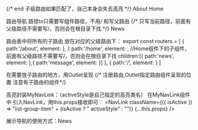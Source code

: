 {/* end 子级路由如果匹配了，自己本身会失去高亮 */}
             <NavLink className={MyNavLink} to="/about">About</NavLink>
            <NavLink className={MyNavLink} end to="/home">Home</NavLink>

路由导航 路径to只需要写组件路径，不用/ 和写父路由
{/* 只写当前路径，前面有父级路径不需要写/，否则会在根目录下找 */}
            <MyNavLink to="news">News</MyNavLink>

路由表中将所有的子路由 放在对应的父级路由下：
export const routers = [
  {
    path:'/about',
    element: <About/>
  },
  {
    path:'/home',
    element: <Home/>,
    //Home组件下的子组件，前面有父级路径不需要写/，否则会在根目录下找
    children:[{
      path:'news',
      element:<News/>
    },{
      path:'message',
      element:<Message/>
    }]
  },
  {
    path:'/',
    element:<Navigate to="/home"></Navigate>
  }
]




          
在需要放子路由的地方，用Outlet呈现
 {/* 注册路由,Outlet指定路由组件呈现的位置 注意有子路由的组件*/}
       <Outlet/>



高亮封装MyNavLink：（activeStyle是自己指定的高亮类名）
在MyNavLink组件中 引入NavLink，用this.props接收即可：
<NavLink className={({ isActive }) => "list-group-item" + (isActive ? " activeStyle" : "")} {...this.props} />

展示导航的使用方式：<MyNavLink to="news">News</MyNavLink>
 